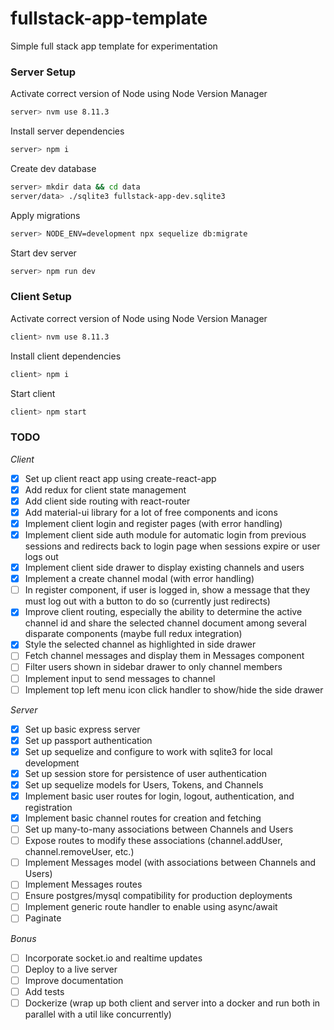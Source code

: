 # fullstack-app-template
Simple full stack app template for experimentation

### Server Setup

Activate correct version of Node using Node Version Manager
```bash
server> nvm use 8.11.3
```

Install server dependencies
```bash
server> npm i
```

Create dev database
```bash
server> mkdir data && cd data
server/data> ./sqlite3 fullstack-app-dev.sqlite3
```

Apply migrations
```bash
server> NODE_ENV=development npx sequelize db:migrate
```

Start dev server
```bash
server> npm run dev
```

### Client Setup

Activate correct version of Node using Node Version Manager
```bash
client> nvm use 8.11.3
```

Install client dependencies
```bash
client> npm i
```

Start client
```bash
client> npm start
```

### TODO

*Client*

- [x] Set up client react app using create-react-app
- [x] Add redux for client state management
- [x] Add client side routing with react-router
- [x] Add material-ui library for a lot of free components and icons
- [x] Implement client login and register pages (with error handling)
- [x] Implement client side auth module for automatic login from previous sessions and redirects back to login page when sessions expire or user logs out
- [x] Implement client side drawer to display existing channels and users
- [x] Implement a create channel modal (with error handling)
- [ ] In register component, if user is logged in, show a message that they must log out with a button to do so (currently just redirects)
- [x] Improve client routing, especially the ability to determine the active channel id and share the selected channel document among several disparate components (maybe full redux integration)
- [x] Style the selected channel as highlighted in side drawer
- [ ] Fetch channel messages and display them in Messages component
- [ ] Filter users shown in sidebar drawer to only channel members
- [ ] Implement input to send messages to channel
- [ ] Implement top left menu icon click handler to show/hide the side drawer

*Server*

- [x] Set up basic express server
- [x] Set up passport authentication
- [x] Set up sequelize and configure to work with sqlite3 for local development
- [x] Set up session store for persistence of user authentication
- [x] Set up sequelize models for Users, Tokens, and Channels
- [x] Implement basic user routes for login, logout, authentication, and registration
- [x] Implement basic channel routes for creation and fetching
- [ ] Set up many-to-many associations between Channels and Users
- [ ] Expose routes to modify these associations (channel.addUser, channel.removeUser, etc.)
- [ ] Implement Messages model (with associations between Channels and Users)
- [ ] Implement Messages routes
- [ ] Ensure postgres/mysql compatibility for production deployments
- [ ] Implement generic route handler to enable using async/await
- [ ] Paginate

*Bonus*

- [ ] Incorporate socket.io and realtime updates
- [ ] Deploy to a live server
- [ ] Improve documentation
- [ ] Add tests
- [ ] Dockerize (wrap up both client and server into a docker and run both in parallel with a util like concurrently)
